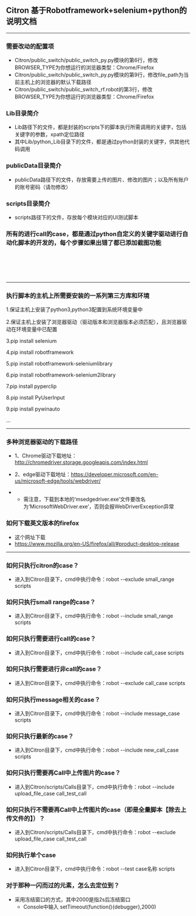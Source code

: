 ## Citron 基于Robotframework+selenium+python的说明文档

---

### 需要改动的配置项
- Citron/public_switch/public_switch_py.py模块的第6行，修改BROWSER_TYPE为你想运行的浏览器类型：Chrome/Firefox
- Citron/public_switch/public_switch_py.py模块的第9行，修改file_path为当前主机上的浏览器的默认下载路径
- Citron/public_switch/public_switch_rf.robot的第3行，修改BROWSER_TYPE为你想运行的浏览器类型：Chrome/Firefox
### Lib目录简介
- Lib路径下的文件，都是封装的scripts下的脚本执行所需调用的关键字，包括关键字的参数，xpath定位路径
- 其中Lib/python_Lib目录下的文件，都是通过python封装的关键字，供其他代码调用
### publicData目录简介
- publicData路径下的文件，存放需要上传的图片、修改的图片；以及所有账户的账号密码（请勿修改）
### scripts目录简介
- scripts路径下的文件，存放每个模块对应的UI测试脚本
### 所有的进行call的case，都是通过python自定义的关键字驱动进行自动化脚本的开发的，每个步骤如果出错了都已添加截图功能
<br><br>
---
---
### 执行脚本的主机上所需要安装的一系列第三方库和环境
1.保证主机上安装了python3,python3配置到系统环境变量中

2.保证主机上安装了浏览器驱动（驱动版本和浏览器版本必须匹配），且浏览器驱动在环境变量中已配置

3.pip install selenium

4.pip install robotframework

5.pip install robotframework-seleniumlibrary

6.pip install robotframework-selenium2library

7.pip install pyperclip

8.pip install PyUserInput

9.pip install pywinauto

...

---

### 多种浏览器驱动的下载路径
 - 1、Chrome驱动下载地址：http://chromedriver.storage.googleapis.com/index.html

 - 2、edge驱动下载地址：https://developer.microsoft.com/en-us/microsoft-edge/tools/webdriver/ 
 - - 需注意，下载到本地的‘msedgedriver.exe’文件要改名为‘MicrosoftWebDriver.exe’，否则会报WebDriverException异常

### 如何下载英文版本的firefox
 - 这个网址下载
 - https://www.mozilla.org/en-US/firefox/all/#product-desktop-release
---

### 如何只执行citron的case？
  - 进入到Citron目录下，cmd中执行命令：robot  --exclude  small_range scripts
### 如何只执行small range的case？
  - 进入到Citron目录下，cmd中执行命令：robot  --include  small_range scripts
### 如何只执行需要进行call的case？
  - 进入到Citron目录下，cmd中执行命令：robot  --include  call_case scripts
### 如何只执行需要进行非call的case？
  - 进入到Citron目录下，cmd中执行命令：robot  --exclude  call_case scripts
### 如何只执行message相关的case？
  - 进入到Citron目录下，cmd中执行命令：robot  --include  message_case scripts
### 如何只执行最新的case？
  - 进入到Citron目录下，cmd中执行命令：robot  --include  new_call_case scripts
### 如何只执行需要再Call中上传图片的case？
  - 进入到Citron/scripts/Calls目录下，cmd中执行命令：robot  --include  upload_file_case call_test_call
### 如何只执行不需要再Call中上传图片的case（即是全量脚本【除去上传文件的】）？
  - 进入到Citron/scripts/Calls目录下，cmd中执行命令：robot  --exclude  upload_file_case call_test_call
### 如何执行单个case
  - 进入到Citron目录下，cmd中执行命令：robot  --test  case名称  scripts

### 对于那种一闪而过的元素，怎么去定位到？
  - 采用冻结窗口的方式，其中2000是指2s后冻结窗口 
    - Console中输入  setTimeout(function(){debugger},2000)